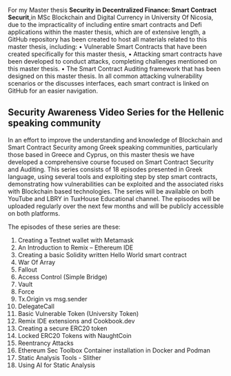 For my Master thesis **Security in Decentralized Finance: Smart Contract Securit**,in MSc Blockchain and Digital Currency in University Of Nicosia, due to the impracticality of including entire smart contracts and Defi applications within the master thesis, which are of extensive length, a GitHub repository has been created to host all materials related to this master thesis, including:
•	Vulnerable Smart Contracts that have been created specifically for this master thesis,
•	Attacking smart contracts have been developed to conduct attacks, completing challenges mentioned on this master thesis.
•	The Smart Contract Auditing framework that has been designed on this master thesis.
In all common attacking vulnerability scenarios or the discusses interfaces, each smart contract is linked on GitHub for an easier navigation.


## Security Awareness Video Series for the Hellenic speaking community
In an effort to improve the understanding and knowledge of Blockchain and Smart Contract Security among Greek speaking communities, particularly those based in Greece and Cyprus, on this master thesis we have developed a comprehensive course focused on Smart Contract Security and Auditing. This series consists of 18 episodes presented in Greek language, using several tools and exploiting step by step smart contracts, demonstrating how vulnerabilities can be exploited and the associated risks with Blockchain based technologies. The series will be available on both YouTube and LBRY in TuxHouse Educational channel.
The episodes will be uploaded regularly over the next few months and will be publicly accessible on both platforms.

The episodes of these series are these:
1.	Creating a Testnet wallet with Metamask
2.	An Introduction to Remix – Ethereum IDE
3.	Creating a basic Solidity written Hello World smart contract
4.	War Of Array
5.	Fallout
6.	Access Control (Simple Bridge)
7.	Vault
8.	Force
9.	Tx.Origin vs msg.sender
10.	DelegateCall
11.	Basic Vulnerable Token (University Token)
12.	Remix IDE extensions and Cookbook.dev
13.	Creating a secure ERC20 token
14.	Locked ERC20 Tokens with NaughtCoin
15.	Reentrancy Attacks
16.	Ethereum Sec Toolbox Container installation in Docker and Podman
17.	Static Analysis Tools - Slither
18.	Using AI for Static Analysis
